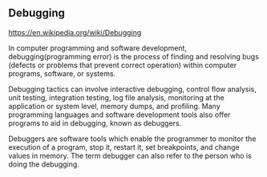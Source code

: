 ## Debugging
https://en.wikipedia.org/wiki/Debugging

In computer programming and software development, debugging(programming error) is the process of finding and resolving bugs (defects or problems that prevent correct operation) within computer programs, software, or systems.  

Debugging tactics can involve interactive debugging, control flow analysis, unit testing, integration testing, log file analysis, monitoring at the application or system level, memory dumps, and profiling. Many programming languages and software development tools also offer programs to aid in debugging, known as debuggers.   

Debuggers are software tools which enable the programmer to monitor the execution of a program, stop it, restart it, set breakpoints, and change values in memory. The term debugger can also refer to the person who is doing the debugging.  


